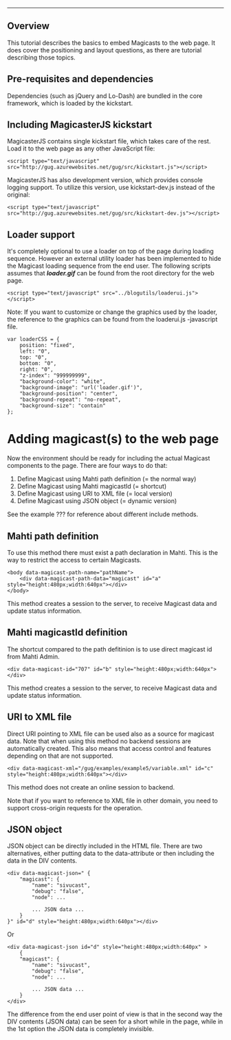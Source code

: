 
----------
## Overview ##

This tutorial describes the basics to embed Magicasts to the web page. It does cover the positioning and layout questions, as there are tutorial describing those topics.

## Pre-requisites and dependencies ##

Dependencies (such as jQuery and Lo-Dash) are bundled in the core framework, which is loaded by the kickstart.

## Including MagicasterJS kickstart ##

MagicasterJS contains single kickstart file, which takes care of the rest. Load it to the web page as any other JavaScript file:

    <script type="text/javascript" src="http://gug.azurewebsites.net/gug/src/kickstart.js"></script>

MagicasterJS has also development version, which provides console logging support. To utilize this version, use kickstart-dev.js instead of the original:

    <script type="text/javascript" src="http://gug.azurewebsites.net/gug/src/kickstart-dev.js"></script>

## Loader support ##

It's completely optional to use a loader on top of the page during loading sequence. However an external utility loader has been implemented to hide the Magicast loading sequence from the end user. The following scripts assumes that ***loader.gif*** can be found from the root directory for the web page.

    <script type="text/javascript" src="../blogutils/loaderui.js"></script>

Note: If you want to customize or change the graphics used by the loader, the reference to the graphics can be found from the loaderui.js -javascript file.

    var loaderCSS = {
    	position: "fixed",
    	left: "0",
    	top: "0",
    	bottom: "0",
    	right: "0",
    	"z-index": "999999999",
    	"background-color": "white",
    	"background-image": "url('loader.gif')",
    	"background-position": "center",
    	"background-repeat": "no-repeat",
    	"background-size": "contain"
    };
    
# Adding magicast(s) to the web page #

Now the environment should be ready for including the actual Magicast components to the page. There are four ways to do that:

1. Define Magicast using Mahti path definition (= the normal way)
2. Define Magicast using Mahti magicastId (= shortcut)
3. Define Magicast using URI to XML file (= local version)
4. Define Magicast using JSON object (= dynamic version)

See the example ??? for reference about different include methods.

## Mahti path definition ##

To use this method there must exist a path declaration in Mahti. This is the way to restrict the access to certain Magicasts.

	<body data-magicast-path-name="pathName">
		<div data-magicast-path-data="magicast" id="a" style="height:480px;width:640px"></div>
	</body>

This method creates a session to the server, to receive Magicast data and update status information.

## Mahti magicastId definition ##

The shortcut compared to the path defitinion is to use direct magicast id from Mahti Admin.

    <div data-magicast-id="707" id="b" style="height:480px;width:640px"></div>

This method creates a session to the server, to receive Magicast data and update status information.

## URI to XML file ##

Direct URI pointing to XML file can be used also as a source for magicast data. Note that when using this method no backend sessions are automatically created. This also means that access control and features depending on that are not supported.

    <div data-magicast-xml="/gug/examples/example5/variable.xml" id="c" style="height:480px;width:640px"></div>

This method does not create an online session to backend.

Note that if you want to reference to XML file in other domain, you need to support cross-origin requests for the operation.

## JSON object ##

JSON object can be directly included in the HTML file. There are two alternatives, either putting data to the data-attribute or then including the data in the DIV contents.

	<div data-magicast-json=" {
    	"magicast": {
			"name": "sivucast",
			"debug": "false",
			"node": ...
			
			... JSON data ...
		}
	}" id="d" style="height:480px;width:640px"></div> 
	
Or

	<div data-magicast-json id="d" style="height:480px;width:640px" >
		{
    	"magicast": {
			"name": "sivucast",
			"debug": "false",
			"node": ...
			
			... JSON data ...
		}
	</div>

The difference from the end user point of view is that in the second way the DIV contents (JSON data) can be seen for a short while in the page, while in the 1st option the JSON data is completely invisible. 
